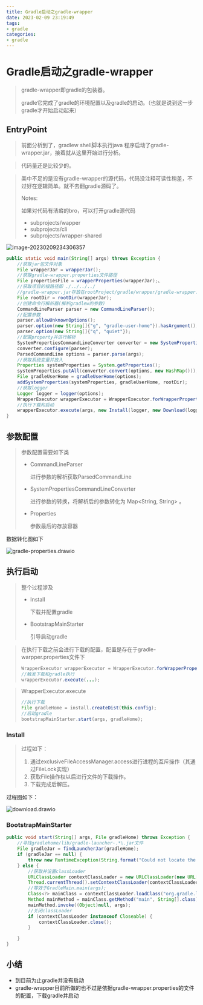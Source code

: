 ```yaml
---
title: Gradle启动之gradle-wrapper
date: 2023-02-09 23:19:49
tags:
- gradle
categories:
- gradle
---
```






# Gradle启动之gradle-wrapper

> gradle-wrapper即gradle的包装器。
>
> gradle它完成了gradle的环境配置以及gradle的启动。（也就是说到这一步gradle才开始启动起来）





## EntryPoint

> 前面分析到了，gradlew shell脚本执行java 程序启动了gradle-wrapper.jar，接着就从这里开始进行分析。

> 代码量还是比较少的。

> 美中不足的是没有gradle-wrapper的源代码，代码没注释可读性稍差，不过好在逻辑简单。就不去翻gradle源码了。
>
> Notes:
>
> 如果对代码有洁癖的bro，可以打开gradle源代码
>
> - subprojects/wapper
> - subprojects/cli
> - subprojects/wrapper-shared

![image-20230209234306357](https://typora-blog-picture.oss-cn-chengdu.aliyuncs.com/blog/image-20230209234306357.png)



```java
public static void main(String[] args) throws Exception {
    //获取jar包文件对象
    File wrapperJar = wrapperJar();
    //获取gradle-wrapper.properties文件路径
    File propertiesFile = wrapperProperties(wrapperJar);、
    //获取项目的根路径即 ./../../../
    //gradle-wrapper.jar存放在rootProject/gradle/wrapper/gradle-wrapper.jar
    File rootDir = rootDir(wrapperJar);
    //创建命令行解析器(解析gradlew的参数)
    CommandLineParser parser = new CommandLineParser();
    //配置参数
    parser.allowUnknownOptions();
    parser.option(new String[]{"g", "gradle-user-home"}).hasArgument();
    parser.option(new String[]{"q", "quiet"});
    //配置property并进行解析
    SystemPropertiesCommandLineConverter converter = new SystemPropertiesCommandLineConverter();
    converter.configure(parser);
    ParsedCommandLine options = parser.parse(args);
    //获取系统变量并放入
    Properties systemProperties = System.getProperties();
    systemProperties.putAll(converter.convert(options, new HashMap()));
    File gradleUserHome = gradleUserHome(options);
    addSystemProperties(systemProperties, gradleUserHome, rootDir);
	//获取logger
    Logger logger = logger(options);
    WrapperExecutor wrapperExecutor = WrapperExecutor.forWrapperPropertiesFile(propertiesFile);
    //执行下载和启动
    wrapperExecutor.execute(args, new Install(logger, new Download(logger, "gradlew", "0"), new PathAssembler(gradleUserHome, rootDir)), new BootstrapMainStarter());
}
```



## 参数配置



> 参数配置需要如下类
>
> - CommandLineParser
>
>   进行参数的解析获取ParsedCommandLine
>
> - SystemPropertiesCommandLineConverter
>
>   进行参数的转换，将解析后的参数转化为 Map<String, String> 。
>
> - Properties
>
>   参数最后的存放容器



数据转化图如下

![gradle-properties.drawio](https://typora-blog-picture.oss-cn-chengdu.aliyuncs.com/blog/gradle-properties.drawio.png)



## 执行启动

> 整个过程涉及
>
> - Install
>
>   下载并配置gradle
>
> - BootstrapMainStarter
>
>   引导启动gradle



> 在执行下载之前会进行下载的配置，配置是存在于gradle-warpper.properties文件下
>
> ```java
> WrapperExecutor wrapperExecutor = WrapperExecutor.forWrapperPropertiesFile(propertiesFile);
> //触发下载和gradle执行
> wrapperExecutor.execute(...);
> ```

> WrapperExecutor.execute
>
> ```java
> //执行下载
> File gradleHome = install.createDist(this.config);
> //启动gradle
> bootstrapMainStarter.start(args, gradleHome);
> ```



### Install

> 过程如下：
>
> 1. 通过exclusiveFileAccessManager.access进行进程的互斥操作（其通过FileLock实现）
> 2. 获取File操作权以后进行文件的下载操作。
> 3. 下载完成后解压。



过程图如下：

![download.drawio](https://typora-blog-picture.oss-cn-chengdu.aliyuncs.com/blog/download.drawio.png)



### BootstrapMainStarter

```java
public void start(String[] args, File gradleHome) throws Exception {
    //寻找gradlehome/lib/gradle-launcher-.*\.jar文件
    File gradleJar = findLauncherJar(gradleHome);
    if (gradleJar == null) {
        throw new RuntimeException(String.format("Could not locate the Gradle launcher JAR in Gradle distribution '%s'.", gradleHome));
    } else {
        //获取并设置classLoader
        URLClassLoader contextClassLoader = new URLClassLoader(new URL[]{gradleJar.toURI().toURL()}, ClassLoader.getSystemClassLoader().getParent());
        Thread.currentThread().setContextClassLoader(contextClassLoader);
        //等效于GradleMain.main(args);
        Class<?> mainClass = contextClassLoader.loadClass("org.gradle.launcher.GradleMain");
        Method mainMethod = mainClass.getMethod("main", String[].class);
        mainMethod.invoke((Object)null, args);
        //关闭classLoader
        if (contextClassLoader instanceof Closeable) {
            contextClassLoader.close();
        }

    }
}


```



## 小结

- 到目前为止gradle并没有启动
- gradle-wrapper目前所做的也不过是依据gradle-wrapper.properties的文件的配置，下载gradle并启动